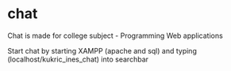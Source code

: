 # chat
Chat is made for college subject - Programming Web applications

Start chat by starting XAMPP (apache and sql) and typing (localhost/kukric_ines_chat) into searchbar
